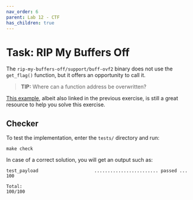```yaml
---
nav_order: 6
parent: Lab 12 - CTF
has_children: true
---
```


# Task: RIP My Buffers Off

The `rip-my-buffers-off/support/buff-ovf2` binary does not use the `get_flag()` function, but it offers an opportunity to call it.
> **TIP:** Where can a function address be overwritten?

[This example](https://medium.com/@0x-Singularity/exploit-tutorial-understanding-buffer-overflows-d017108edc85), albeit also linked in the previous exercise, is still a great resource to help you solve this exercise.

## Checker

To test the implementation, enter the `tests/` directory and run:

```console
make check
```

In case of a correct solution, you will get an output such as:

```text
test_payload                     ........................ passed ... 100

Total:                                                           100/100
```
